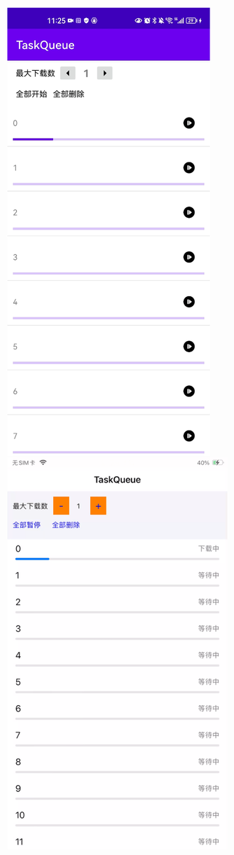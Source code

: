 
 ![image](https://github.com/QiaokeZ/TaskQueue/blob/main/a.gif)
 ![image](https://github.com/QiaokeZ/TaskQueue/blob/main/b.gif)

